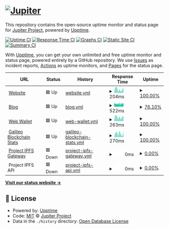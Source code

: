 # [![Jupiter](https://nodes.jup.io/img/brand/logo_letters.png)](https://jup.io)

This repository contains the open-source uptime monitor and status page for [Jupiter Project](https://jup.io), powered by [Upptime](https://github.com/upptime/upptime).

[![Uptime CI](https://github.com/jupiter-project/upptime/workflows/Uptime%20CI/badge.svg)](https://github.com/jupiter-project/upptime/actions?query=workflow%3A%22Uptime+CI%22)
[![Response Time CI](https://github.com/jupiter-project/upptime/workflows/Response%20Time%20CI/badge.svg)](https://github.com/jupiter-project/upptime/actions?query=workflow%3A%22Response+Time+CI%22)
[![Graphs CI](https://github.com/jupiter-project/upptime/workflows/Graphs%20CI/badge.svg)](https://github.com/jupiter-project/upptime/actions?query=workflow%3A%22Graphs+CI%22)
[![Static Site CI](https://github.com/jupiter-project/upptime/workflows/Static%20Site%20CI/badge.svg)](https://github.com/jupiter-project/upptime/actions?query=workflow%3A%22Static+Site+CI%22)
[![Summary CI](https://github.com/jupiter-project/upptime/workflows/Summary%20CI/badge.svg)](https://github.com/jupiter-project/upptime/actions?query=workflow%3A%22Summary+CI%22)

With [Upptime](https://upptime.js.org), you can get your own unlimited and free uptime monitor and status page, powered entirely by a GitHub repository. We use [Issues](https://github.com/jupiter-project/upptime/issues) as incident reports, [Actions](https://github.com/jupiter-project/upptime/actions) as uptime monitors, and [Pages](https://upptime.jup.io) for the status page.

<!--start: status pages-->
<!-- This summary is generated by Upptime (https://github.com/upptime/upptime) -->
<!-- Do not edit this manually, your changes will be overwritten -->
<!-- prettier-ignore -->
| URL | Status | History | Response Time | Uptime |
| --- | ------ | ------- | ------------- | ------ |
| <img alt="" src="https://icons.duckduckgo.com/ip3/jup.io.ico" height="13"> [Website](https://jup.io) | 🟩 Up | [website.yml](https://github.com/jupiter-project/upptime/commits/HEAD/history/website.yml) | <details><summary><img alt="Response time graph" src="./graphs/website/response-time-week.png" height="20"> 204ms</summary><br><a href="https://upptime.jup.io/history/website"><img alt="Response time 283" src="https://img.shields.io/endpoint?url=https%3A%2F%2Fraw.githubusercontent.com%2Fjupiter-project%2Fupptime%2FHEAD%2Fapi%2Fwebsite%2Fresponse-time.json"></a><br><a href="https://upptime.jup.io/history/website"><img alt="24-hour response time 314" src="https://img.shields.io/endpoint?url=https%3A%2F%2Fraw.githubusercontent.com%2Fjupiter-project%2Fupptime%2FHEAD%2Fapi%2Fwebsite%2Fresponse-time-day.json"></a><br><a href="https://upptime.jup.io/history/website"><img alt="7-day response time 204" src="https://img.shields.io/endpoint?url=https%3A%2F%2Fraw.githubusercontent.com%2Fjupiter-project%2Fupptime%2FHEAD%2Fapi%2Fwebsite%2Fresponse-time-week.json"></a><br><a href="https://upptime.jup.io/history/website"><img alt="30-day response time 209" src="https://img.shields.io/endpoint?url=https%3A%2F%2Fraw.githubusercontent.com%2Fjupiter-project%2Fupptime%2FHEAD%2Fapi%2Fwebsite%2Fresponse-time-month.json"></a><br><a href="https://upptime.jup.io/history/website"><img alt="1-year response time 231" src="https://img.shields.io/endpoint?url=https%3A%2F%2Fraw.githubusercontent.com%2Fjupiter-project%2Fupptime%2FHEAD%2Fapi%2Fwebsite%2Fresponse-time-year.json"></a></details> | <details><summary><a href="https://upptime.jup.io/history/website">100.00%</a></summary><a href="https://upptime.jup.io/history/website"><img alt="All-time uptime 99.60%" src="https://img.shields.io/endpoint?url=https%3A%2F%2Fraw.githubusercontent.com%2Fjupiter-project%2Fupptime%2FHEAD%2Fapi%2Fwebsite%2Fuptime.json"></a><br><a href="https://upptime.jup.io/history/website"><img alt="24-hour uptime 100.00%" src="https://img.shields.io/endpoint?url=https%3A%2F%2Fraw.githubusercontent.com%2Fjupiter-project%2Fupptime%2FHEAD%2Fapi%2Fwebsite%2Fuptime-day.json"></a><br><a href="https://upptime.jup.io/history/website"><img alt="7-day uptime 100.00%" src="https://img.shields.io/endpoint?url=https%3A%2F%2Fraw.githubusercontent.com%2Fjupiter-project%2Fupptime%2FHEAD%2Fapi%2Fwebsite%2Fuptime-week.json"></a><br><a href="https://upptime.jup.io/history/website"><img alt="30-day uptime 100.00%" src="https://img.shields.io/endpoint?url=https%3A%2F%2Fraw.githubusercontent.com%2Fjupiter-project%2Fupptime%2FHEAD%2Fapi%2Fwebsite%2Fuptime-month.json"></a><br><a href="https://upptime.jup.io/history/website"><img alt="1-year uptime 99.54%" src="https://img.shields.io/endpoint?url=https%3A%2F%2Fraw.githubusercontent.com%2Fjupiter-project%2Fupptime%2FHEAD%2Fapi%2Fwebsite%2Fuptime-year.json"></a></details>
| <img alt="" src="https://icons.duckduckgo.com/ip3/blog.jup.io.ico" height="13"> [Blog](https://blog.jup.io) | 🟩 Up | [blog.yml](https://github.com/jupiter-project/upptime/commits/HEAD/history/blog.yml) | <details><summary><img alt="Response time graph" src="./graphs/blog/response-time-week.png" height="20"> 522ms</summary><br><a href="https://upptime.jup.io/history/blog"><img alt="Response time 599" src="https://img.shields.io/endpoint?url=https%3A%2F%2Fraw.githubusercontent.com%2Fjupiter-project%2Fupptime%2FHEAD%2Fapi%2Fblog%2Fresponse-time.json"></a><br><a href="https://upptime.jup.io/history/blog"><img alt="24-hour response time 549" src="https://img.shields.io/endpoint?url=https%3A%2F%2Fraw.githubusercontent.com%2Fjupiter-project%2Fupptime%2FHEAD%2Fapi%2Fblog%2Fresponse-time-day.json"></a><br><a href="https://upptime.jup.io/history/blog"><img alt="7-day response time 522" src="https://img.shields.io/endpoint?url=https%3A%2F%2Fraw.githubusercontent.com%2Fjupiter-project%2Fupptime%2FHEAD%2Fapi%2Fblog%2Fresponse-time-week.json"></a><br><a href="https://upptime.jup.io/history/blog"><img alt="30-day response time 511" src="https://img.shields.io/endpoint?url=https%3A%2F%2Fraw.githubusercontent.com%2Fjupiter-project%2Fupptime%2FHEAD%2Fapi%2Fblog%2Fresponse-time-month.json"></a><br><a href="https://upptime.jup.io/history/blog"><img alt="1-year response time 576" src="https://img.shields.io/endpoint?url=https%3A%2F%2Fraw.githubusercontent.com%2Fjupiter-project%2Fupptime%2FHEAD%2Fapi%2Fblog%2Fresponse-time-year.json"></a></details> | <details><summary><a href="https://upptime.jup.io/history/blog">76.10%</a></summary><a href="https://upptime.jup.io/history/blog"><img alt="All-time uptime 99.44%" src="https://img.shields.io/endpoint?url=https%3A%2F%2Fraw.githubusercontent.com%2Fjupiter-project%2Fupptime%2FHEAD%2Fapi%2Fblog%2Fuptime.json"></a><br><a href="https://upptime.jup.io/history/blog"><img alt="24-hour uptime 86.77%" src="https://img.shields.io/endpoint?url=https%3A%2F%2Fraw.githubusercontent.com%2Fjupiter-project%2Fupptime%2FHEAD%2Fapi%2Fblog%2Fuptime-day.json"></a><br><a href="https://upptime.jup.io/history/blog"><img alt="7-day uptime 76.10%" src="https://img.shields.io/endpoint?url=https%3A%2F%2Fraw.githubusercontent.com%2Fjupiter-project%2Fupptime%2FHEAD%2Fapi%2Fblog%2Fuptime-week.json"></a><br><a href="https://upptime.jup.io/history/blog"><img alt="30-day uptime 91.95%" src="https://img.shields.io/endpoint?url=https%3A%2F%2Fraw.githubusercontent.com%2Fjupiter-project%2Fupptime%2FHEAD%2Fapi%2Fblog%2Fuptime-month.json"></a><br><a href="https://upptime.jup.io/history/blog"><img alt="1-year uptime 99.33%" src="https://img.shields.io/endpoint?url=https%3A%2F%2Fraw.githubusercontent.com%2Fjupiter-project%2Fupptime%2FHEAD%2Fapi%2Fblog%2Fuptime-year.json"></a></details>
| <img alt="" src="https://icons.duckduckgo.com/ip3/nodes.jup.io.ico" height="13"> [Web Wallet](https://nodes.jup.io) | 🟩 Up | [web-wallet.yml](https://github.com/jupiter-project/upptime/commits/HEAD/history/web-wallet.yml) | <details><summary><img alt="Response time graph" src="./graphs/web-wallet/response-time-week.png" height="20"> 263ms</summary><br><a href="https://upptime.jup.io/history/web-wallet"><img alt="Response time 286" src="https://img.shields.io/endpoint?url=https%3A%2F%2Fraw.githubusercontent.com%2Fjupiter-project%2Fupptime%2FHEAD%2Fapi%2Fweb-wallet%2Fresponse-time.json"></a><br><a href="https://upptime.jup.io/history/web-wallet"><img alt="24-hour response time 335" src="https://img.shields.io/endpoint?url=https%3A%2F%2Fraw.githubusercontent.com%2Fjupiter-project%2Fupptime%2FHEAD%2Fapi%2Fweb-wallet%2Fresponse-time-day.json"></a><br><a href="https://upptime.jup.io/history/web-wallet"><img alt="7-day response time 263" src="https://img.shields.io/endpoint?url=https%3A%2F%2Fraw.githubusercontent.com%2Fjupiter-project%2Fupptime%2FHEAD%2Fapi%2Fweb-wallet%2Fresponse-time-week.json"></a><br><a href="https://upptime.jup.io/history/web-wallet"><img alt="30-day response time 243" src="https://img.shields.io/endpoint?url=https%3A%2F%2Fraw.githubusercontent.com%2Fjupiter-project%2Fupptime%2FHEAD%2Fapi%2Fweb-wallet%2Fresponse-time-month.json"></a><br><a href="https://upptime.jup.io/history/web-wallet"><img alt="1-year response time 282" src="https://img.shields.io/endpoint?url=https%3A%2F%2Fraw.githubusercontent.com%2Fjupiter-project%2Fupptime%2FHEAD%2Fapi%2Fweb-wallet%2Fresponse-time-year.json"></a></details> | <details><summary><a href="https://upptime.jup.io/history/web-wallet">100.00%</a></summary><a href="https://upptime.jup.io/history/web-wallet"><img alt="All-time uptime 99.17%" src="https://img.shields.io/endpoint?url=https%3A%2F%2Fraw.githubusercontent.com%2Fjupiter-project%2Fupptime%2FHEAD%2Fapi%2Fweb-wallet%2Fuptime.json"></a><br><a href="https://upptime.jup.io/history/web-wallet"><img alt="24-hour uptime 100.00%" src="https://img.shields.io/endpoint?url=https%3A%2F%2Fraw.githubusercontent.com%2Fjupiter-project%2Fupptime%2FHEAD%2Fapi%2Fweb-wallet%2Fuptime-day.json"></a><br><a href="https://upptime.jup.io/history/web-wallet"><img alt="7-day uptime 100.00%" src="https://img.shields.io/endpoint?url=https%3A%2F%2Fraw.githubusercontent.com%2Fjupiter-project%2Fupptime%2FHEAD%2Fapi%2Fweb-wallet%2Fuptime-week.json"></a><br><a href="https://upptime.jup.io/history/web-wallet"><img alt="30-day uptime 100.00%" src="https://img.shields.io/endpoint?url=https%3A%2F%2Fraw.githubusercontent.com%2Fjupiter-project%2Fupptime%2FHEAD%2Fapi%2Fweb-wallet%2Fuptime-month.json"></a><br><a href="https://upptime.jup.io/history/web-wallet"><img alt="1-year uptime 99.01%" src="https://img.shields.io/endpoint?url=https%3A%2F%2Fraw.githubusercontent.com%2Fjupiter-project%2Fupptime%2FHEAD%2Fapi%2Fweb-wallet%2Fuptime-year.json"></a></details>
| <img alt="" src="https://icons.duckduckgo.com/ip3/galileo.jup.io.ico" height="13"> [Galileo Blockchain Stats](https://galileo.jup.io) | 🟩 Up | [galileo-blockchain-stats.yml](https://github.com/jupiter-project/upptime/commits/HEAD/history/galileo-blockchain-stats.yml) | <details><summary><img alt="Response time graph" src="./graphs/galileo-blockchain-stats/response-time-week.png" height="20"> 270ms</summary><br><a href="https://upptime.jup.io/history/galileo-blockchain-stats"><img alt="Response time 319" src="https://img.shields.io/endpoint?url=https%3A%2F%2Fraw.githubusercontent.com%2Fjupiter-project%2Fupptime%2FHEAD%2Fapi%2Fgalileo-blockchain-stats%2Fresponse-time.json"></a><br><a href="https://upptime.jup.io/history/galileo-blockchain-stats"><img alt="24-hour response time 400" src="https://img.shields.io/endpoint?url=https%3A%2F%2Fraw.githubusercontent.com%2Fjupiter-project%2Fupptime%2FHEAD%2Fapi%2Fgalileo-blockchain-stats%2Fresponse-time-day.json"></a><br><a href="https://upptime.jup.io/history/galileo-blockchain-stats"><img alt="7-day response time 270" src="https://img.shields.io/endpoint?url=https%3A%2F%2Fraw.githubusercontent.com%2Fjupiter-project%2Fupptime%2FHEAD%2Fapi%2Fgalileo-blockchain-stats%2Fresponse-time-week.json"></a><br><a href="https://upptime.jup.io/history/galileo-blockchain-stats"><img alt="30-day response time 262" src="https://img.shields.io/endpoint?url=https%3A%2F%2Fraw.githubusercontent.com%2Fjupiter-project%2Fupptime%2FHEAD%2Fapi%2Fgalileo-blockchain-stats%2Fresponse-time-month.json"></a><br><a href="https://upptime.jup.io/history/galileo-blockchain-stats"><img alt="1-year response time 326" src="https://img.shields.io/endpoint?url=https%3A%2F%2Fraw.githubusercontent.com%2Fjupiter-project%2Fupptime%2FHEAD%2Fapi%2Fgalileo-blockchain-stats%2Fresponse-time-year.json"></a></details> | <details><summary><a href="https://upptime.jup.io/history/galileo-blockchain-stats">100.00%</a></summary><a href="https://upptime.jup.io/history/galileo-blockchain-stats"><img alt="All-time uptime 99.98%" src="https://img.shields.io/endpoint?url=https%3A%2F%2Fraw.githubusercontent.com%2Fjupiter-project%2Fupptime%2FHEAD%2Fapi%2Fgalileo-blockchain-stats%2Fuptime.json"></a><br><a href="https://upptime.jup.io/history/galileo-blockchain-stats"><img alt="24-hour uptime 100.00%" src="https://img.shields.io/endpoint?url=https%3A%2F%2Fraw.githubusercontent.com%2Fjupiter-project%2Fupptime%2FHEAD%2Fapi%2Fgalileo-blockchain-stats%2Fuptime-day.json"></a><br><a href="https://upptime.jup.io/history/galileo-blockchain-stats"><img alt="7-day uptime 100.00%" src="https://img.shields.io/endpoint?url=https%3A%2F%2Fraw.githubusercontent.com%2Fjupiter-project%2Fupptime%2FHEAD%2Fapi%2Fgalileo-blockchain-stats%2Fuptime-week.json"></a><br><a href="https://upptime.jup.io/history/galileo-blockchain-stats"><img alt="30-day uptime 100.00%" src="https://img.shields.io/endpoint?url=https%3A%2F%2Fraw.githubusercontent.com%2Fjupiter-project%2Fupptime%2FHEAD%2Fapi%2Fgalileo-blockchain-stats%2Fuptime-month.json"></a><br><a href="https://upptime.jup.io/history/galileo-blockchain-stats"><img alt="1-year uptime 99.97%" src="https://img.shields.io/endpoint?url=https%3A%2F%2Fraw.githubusercontent.com%2Fjupiter-project%2Fupptime%2FHEAD%2Fapi%2Fgalileo-blockchain-stats%2Fuptime-year.json"></a></details>
| <img alt="" src="https://icons.duckduckgo.com/ip3/gravity.jup.io.ico" height="13"> [Project IPFS Gateway](https://gravity.jup.io/ipfs/QmSxJqjPsnHUY9XNBYWVTWHiQuXUvapZtDEL2tBkBSSNsE?filename=Layer%201-AnimatedJup%20(1).mp4) | 🟥 Down | [project-ipfs-gateway.yml](https://github.com/jupiter-project/upptime/commits/HEAD/history/project-ipfs-gateway.yml) | <details><summary><img alt="Response time graph" src="./graphs/project-ipfs-gateway/response-time-week.png" height="20"> 0ms</summary><br><a href="https://upptime.jup.io/history/project-ipfs-gateway"><img alt="Response time 189" src="https://img.shields.io/endpoint?url=https%3A%2F%2Fraw.githubusercontent.com%2Fjupiter-project%2Fupptime%2FHEAD%2Fapi%2Fproject-ipfs-gateway%2Fresponse-time.json"></a><br><a href="https://upptime.jup.io/history/project-ipfs-gateway"><img alt="24-hour response time 0" src="https://img.shields.io/endpoint?url=https%3A%2F%2Fraw.githubusercontent.com%2Fjupiter-project%2Fupptime%2FHEAD%2Fapi%2Fproject-ipfs-gateway%2Fresponse-time-day.json"></a><br><a href="https://upptime.jup.io/history/project-ipfs-gateway"><img alt="7-day response time 0" src="https://img.shields.io/endpoint?url=https%3A%2F%2Fraw.githubusercontent.com%2Fjupiter-project%2Fupptime%2FHEAD%2Fapi%2Fproject-ipfs-gateway%2Fresponse-time-week.json"></a><br><a href="https://upptime.jup.io/history/project-ipfs-gateway"><img alt="30-day response time 0" src="https://img.shields.io/endpoint?url=https%3A%2F%2Fraw.githubusercontent.com%2Fjupiter-project%2Fupptime%2FHEAD%2Fapi%2Fproject-ipfs-gateway%2Fresponse-time-month.json"></a><br><a href="https://upptime.jup.io/history/project-ipfs-gateway"><img alt="1-year response time 173" src="https://img.shields.io/endpoint?url=https%3A%2F%2Fraw.githubusercontent.com%2Fjupiter-project%2Fupptime%2FHEAD%2Fapi%2Fproject-ipfs-gateway%2Fresponse-time-year.json"></a></details> | <details><summary><a href="https://upptime.jup.io/history/project-ipfs-gateway">0.00%</a></summary><a href="https://upptime.jup.io/history/project-ipfs-gateway"><img alt="All-time uptime 1.27%" src="https://img.shields.io/endpoint?url=https%3A%2F%2Fraw.githubusercontent.com%2Fjupiter-project%2Fupptime%2FHEAD%2Fapi%2Fproject-ipfs-gateway%2Fuptime.json"></a><br><a href="https://upptime.jup.io/history/project-ipfs-gateway"><img alt="24-hour uptime 0.00%" src="https://img.shields.io/endpoint?url=https%3A%2F%2Fraw.githubusercontent.com%2Fjupiter-project%2Fupptime%2FHEAD%2Fapi%2Fproject-ipfs-gateway%2Fuptime-day.json"></a><br><a href="https://upptime.jup.io/history/project-ipfs-gateway"><img alt="7-day uptime 0.00%" src="https://img.shields.io/endpoint?url=https%3A%2F%2Fraw.githubusercontent.com%2Fjupiter-project%2Fupptime%2FHEAD%2Fapi%2Fproject-ipfs-gateway%2Fuptime-week.json"></a><br><a href="https://upptime.jup.io/history/project-ipfs-gateway"><img alt="30-day uptime 0.00%" src="https://img.shields.io/endpoint?url=https%3A%2F%2Fraw.githubusercontent.com%2Fjupiter-project%2Fupptime%2FHEAD%2Fapi%2Fproject-ipfs-gateway%2Fuptime-month.json"></a><br><a href="https://upptime.jup.io/history/project-ipfs-gateway"><img alt="1-year uptime 0.00%" src="https://img.shields.io/endpoint?url=https%3A%2F%2Fraw.githubusercontent.com%2Fjupiter-project%2Fupptime%2FHEAD%2Fapi%2Fproject-ipfs-gateway%2Fuptime-year.json"></a></details>
| <img alt="" src="https://icons.duckduckgo.com/ip3/null.ico" height="13"> Project IPFS API | 🟥 Down | [project-ipfs-api.yml](https://github.com/jupiter-project/upptime/commits/HEAD/history/project-ipfs-api.yml) | <details><summary><img alt="Response time graph" src="./graphs/project-ipfs-api/response-time-week.png" height="20"> 0ms</summary><br><a href="https://upptime.jup.io/history/project-ipfs-api"><img alt="Response time 174" src="https://img.shields.io/endpoint?url=https%3A%2F%2Fraw.githubusercontent.com%2Fjupiter-project%2Fupptime%2FHEAD%2Fapi%2Fproject-ipfs-api%2Fresponse-time.json"></a><br><a href="https://upptime.jup.io/history/project-ipfs-api"><img alt="24-hour response time 0" src="https://img.shields.io/endpoint?url=https%3A%2F%2Fraw.githubusercontent.com%2Fjupiter-project%2Fupptime%2FHEAD%2Fapi%2Fproject-ipfs-api%2Fresponse-time-day.json"></a><br><a href="https://upptime.jup.io/history/project-ipfs-api"><img alt="7-day response time 0" src="https://img.shields.io/endpoint?url=https%3A%2F%2Fraw.githubusercontent.com%2Fjupiter-project%2Fupptime%2FHEAD%2Fapi%2Fproject-ipfs-api%2Fresponse-time-week.json"></a><br><a href="https://upptime.jup.io/history/project-ipfs-api"><img alt="30-day response time 0" src="https://img.shields.io/endpoint?url=https%3A%2F%2Fraw.githubusercontent.com%2Fjupiter-project%2Fupptime%2FHEAD%2Fapi%2Fproject-ipfs-api%2Fresponse-time-month.json"></a><br><a href="https://upptime.jup.io/history/project-ipfs-api"><img alt="1-year response time 173" src="https://img.shields.io/endpoint?url=https%3A%2F%2Fraw.githubusercontent.com%2Fjupiter-project%2Fupptime%2FHEAD%2Fapi%2Fproject-ipfs-api%2Fresponse-time-year.json"></a></details> | <details><summary><a href="https://upptime.jup.io/history/project-ipfs-api">0.00%</a></summary><a href="https://upptime.jup.io/history/project-ipfs-api"><img alt="All-time uptime 1.27%" src="https://img.shields.io/endpoint?url=https%3A%2F%2Fraw.githubusercontent.com%2Fjupiter-project%2Fupptime%2FHEAD%2Fapi%2Fproject-ipfs-api%2Fuptime.json"></a><br><a href="https://upptime.jup.io/history/project-ipfs-api"><img alt="24-hour uptime 0.00%" src="https://img.shields.io/endpoint?url=https%3A%2F%2Fraw.githubusercontent.com%2Fjupiter-project%2Fupptime%2FHEAD%2Fapi%2Fproject-ipfs-api%2Fuptime-day.json"></a><br><a href="https://upptime.jup.io/history/project-ipfs-api"><img alt="7-day uptime 0.00%" src="https://img.shields.io/endpoint?url=https%3A%2F%2Fraw.githubusercontent.com%2Fjupiter-project%2Fupptime%2FHEAD%2Fapi%2Fproject-ipfs-api%2Fuptime-week.json"></a><br><a href="https://upptime.jup.io/history/project-ipfs-api"><img alt="30-day uptime 0.00%" src="https://img.shields.io/endpoint?url=https%3A%2F%2Fraw.githubusercontent.com%2Fjupiter-project%2Fupptime%2FHEAD%2Fapi%2Fproject-ipfs-api%2Fuptime-month.json"></a><br><a href="https://upptime.jup.io/history/project-ipfs-api"><img alt="1-year uptime 0.00%" src="https://img.shields.io/endpoint?url=https%3A%2F%2Fraw.githubusercontent.com%2Fjupiter-project%2Fupptime%2FHEAD%2Fapi%2Fproject-ipfs-api%2Fuptime-year.json"></a></details>

<!--end: status pages-->

[**Visit our status website →**](https://upptime.jup.io)

## 📄 License

- Powered by: [Upptime](https://github.com/upptime/upptime)
- Code: [MIT](./LICENSE) © [Jupiter Project](https://jup.io)
- Data in the `./history` directory: [Open Database License](https://opendatacommons.org/licenses/odbl/1-0/)
